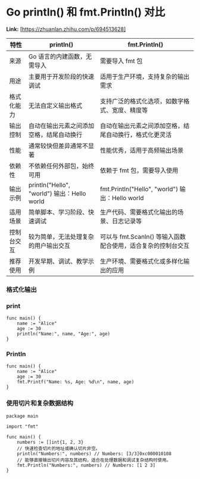 # Go println() 和 fmt.Println() 对比



 **Link:** [https://zhuanlan.zhihu.com/p/694513628]



| 特性 | println() | fmt.Println() |
| --- | --- | --- |
| 来源 | Go 语言的内建函数，无需导入 | 需要导入 fmt 包 |
| 用途 | 主要用于开发阶段的快速调试 | 适用于生产环境，支持复杂的输出需求 |
| 格式化能力 | 无法自定义输出格式 | 支持广泛的格式化选项，如数字格式、宽度、精度等 |
| 输出控制 | 自动在输出元素之间添加空格，结尾自动换行 | 自动在输出元素之间添加空格，结尾自动换行，格式化更灵活 |
| 性能 | 通常较快但差异通常不显著 | 性能优秀，适用于高频输出场景 |
| 依赖性 | 不依赖任何外部包，始终可用 | 依赖于 fmt 包，需要导入使用 |
| 输出示例 | println("Hello", "world") 输出：Hello world | fmt.Println("Hello", "world") 输出：Hello world |
| 适用场景 | 简单脚本、学习阶段、快速调试 | 生产代码、需要格式化输出的场景、日志记录等 |
| 控制台交互 | 较为简单，无法处理复杂的用户输出交互 | 可以与 fmt.Scanln() 等输入函数配合使用，适合复杂的控制台交互 |
| 推荐使用 | 开发早期、调试、教学示例 | 生产环境、需要格式化或多样化输出的应用 |

### 格式化输出  
### print  
```
func main() {
    name := "Alice"
    age := 30
    println("Name:", name, "Age:", age)
}

```
### Println  
```
func main() {
    name := "Alice"
    age := 30
    fmt.Printf("Name: %s, Age: %d\n", name, age)
}

```
### 使用切片和复杂数据结构  
```
package main

import "fmt"

func main() {
	numbers := []int{1, 2, 3}
	// 快速检查切片的地址或确认切片非空。
	println("Numbers:", numbers) // Numbers: [3/3]0xc000010108
	// 能够直接输出切片内容及其结构，适合在处理数据和调试复杂结构时使用。
	fmt.Println("Numbers:", numbers) // Numbers: [1 2 3]
}

```

